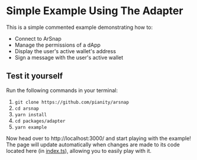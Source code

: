 # Simple Example Using The Adapter

This is a simple commented example demonstrating how to:

- Connect to ArSnap
- Manage the permissions of a dApp
- Display the user's active wallet's address
- Sign a message with the user's active wallet

## Test it yourself

Run the following commands in your terminal:

1. `git clone https://github.com/pianity/arsnap`
1. `cd arsnap`
1. `yarn install`
1. `cd packages/adapter`
1. `yarn example`

Now head over to http://localhost:3000/ and start playing with the example! The page will update
automatically when changes are made to its code located here (in [index.ts](index.ts)), allowing
you to easily play with it.
